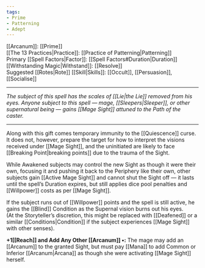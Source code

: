 ```yaml
---
tags:
- Prime
- Patterning
- Adept
---
```


[[Arcanum]]: [[Prime]]\
[[The 13 Practices|Practice]]: [[Practice of Patterning|Patterning]]\
Primary [[Spell Factors|Factor]]: [[Spell Factors#Duration|Duration]]\
[[Withstanding Magic|Withstand]]: [[Resolve]]\
Suggested [[Rotes|Rote]] [[Skill|Skills]]: [[Occult]], [[Persuasion]], [[Socialise]]

---

_The subject of this spell has the scales of [[Lie|the Lie]] removed from his eyes. Anyone subject to this spell — mage, [[Sleepers|Sleeper]], or other supernatural being — gains [[Mage Sight]] attuned to the Path of the caster._

---

Along with this gift comes temporary immunity to the [[Quiescence]] curse.\
It does not, however, prepare the target for how to interpret the visions received under [[Mage Sight]], and the uninitiated are likely to face [[Breaking Point|breaking points]] due to the trauma of the Sight.

While Awakened subjects may control the new Sight as though it were their own, focusing it and pushing it back to the Periphery like their own, other subjects gain [[Active Mage Sight]] and cannot shut the Sight off — it lasts until the spell’s Duration expires, but still applies dice pool penalties and [[Willpower]] costs as per [[Mage Sight]].

If the subject runs out of [[Willpower]] points and the spell is still active, he gains the [[Blind]] Condition as the Supernal vision burns out his eyes.\
(At the Storyteller’s discretion, this might be replaced with [[Deafened]] or a similar [[Conditions|Condition]] if the subject experiences [[Mage Sight]] with other senses).

**+1[[Reach]] and Add Any Other [[Arcanum]] •:** The mage may add an [[Arcanum]] to the granted Sight, but must pay [[Mana]] to add Common or Inferior [[Arcanum|Arcana]] as though she were activating [[Mage Sight]] herself.